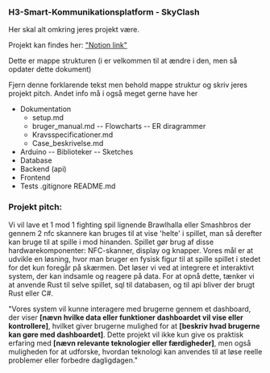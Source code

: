 ### H3-Smart-Kommunikationsplatform - SkyClash

Her skal alt omkring jeres projekt være. 

Projekt kan findes her: ["Notion link"](https://mercantec.notion.site/Projekt-H3-IoT-og-Serverside-med-Christoffer-og-Kasper-e8980638a8584a72b0c7d718252dbba4?pvs=4)


Dette er mappe strukturen (i er velkommen til at ændre i den, men så opdater dette dokument)

Fjern denne forklarende tekst men behold mappe struktur og skriv jeres projekt pitch. Andet info må i også meget gerne have her

- Dokumentation
	- setup.md
	- bruger_manual.md
	-- Flowcharts
	-- ER diragrammer
	- Kravsspecificationer.md
	- Case_beskrivelse.md
- Arduino
	-- Biblioteker
	-- Sketches
- Database
- Backend (api)
- Frontend
- Tests
.gitignore
README.md

### Projekt pitch:

Vi vil lave et 1 mod 1 fighting spil lignende Brawlhalla eller Smashbros der gennem 2 nfc skannere kan bruges til at vise 'helte' i spillet, man så derefter kan bruge til at spille i mod hinanden.  Spillet gør brug af disse hardwarekomponenter: NFC-skanner, display og knapper. Vores mål er at udvikle en løsning, hvor man bruger en fysisk figur til at spille spillet i stedet for det kun foregår på skærmen. Det løser vi ved at integrere et interaktivt system, der kan indsamle og reagere på data. For at opnå dette, tænker vi at anvende Rust til selve spillet, sql til databasen, og til api bliver der brugt Rust eller C#.

"Vores system vil kunne interagere med brugerne gennem et dashboard, der viser **[nævn hvilke data eller funktioner dashboardet vil vise eller kontrollere]**, hvilket giver brugerne mulighed for at **[beskriv hvad brugerne kan gøre med dashboardet]**. Dette projekt vil ikke kun give os praktisk erfaring med **[nævn relevante teknologier eller færdigheder]**, men også muligheden for at udforske, hvordan teknologi kan anvendes til at løse reelle problemer eller forbedre dagligdagen."

